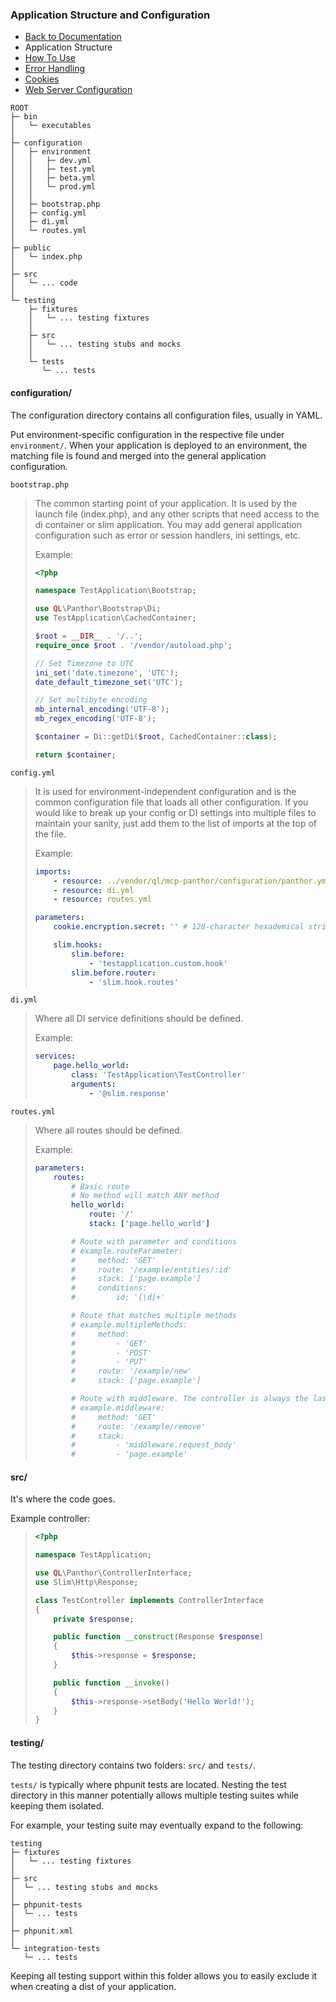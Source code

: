 ### Application Structure and Configuration

- [Back to Documentation](README.md)
- Application Structure
- [How To Use](USAGE.md)
- [Error Handling](ERRORS.md)
- [Cookies](COOKIES.md)
- [Web Server Configuration](SERVER.md)

```
ROOT
├─ bin
│   └─ executables
│
├─ configuration
│   ├─ environment
│   │   ├─ dev.yml
│   │   ├─ test.yml
│   │   ├─ beta.yml
│   │   └─ prod.yml
│   │
│   ├─ bootstrap.php
│   ├─ config.yml
│   ├─ di.yml
│   └─ routes.yml
│
├─ public
│   └─ index.php
│
├─ src
│   └─ ... code
│
└─ testing
    ├─ fixtures
    │   └─ ... testing fixtures
    │
    ├─ src
    │   └─ ... testing stubs and mocks
    │
    └─ tests
       └─ ... tests
```

#### configuration/

The configuration directory contains all configuration files, usually in YAML.

Put environment-specific configuration in the respective file under `environment/`. When your application is deployed
to an environment, the matching file is found and merged into the general application configuration.

`bootstrap.php`
> The common starting point of your application. It is used by the launch file (index.php), and any other scripts that
> need access to the di container or slim application. You may add general application configuration such as error or
> session handlers, ini settings, etc.
>
> Example:
> ```php
> <?php
>
> namespace TestApplication\Bootstrap;
>
> use QL\Panthor\Bootstrap\Di;
> use TestApplication\CachedContainer;
>
> $root = __DIR__ . '/..';
> require_once $root . '/vendor/autoload.php';
>
> // Set Timezone to UTC
> ini_set('date.timezone', 'UTC');
> date_default_timezone_set('UTC');
>
> // Set multibyte encoding
> mb_internal_encoding('UTF-8');
> mb_regex_encoding('UTF-8');
>
> $container = Di::getDi($root, CachedContainer::class);
>
> return $container;
> ```

`config.yml`
> It is used for environment-independent configuration and is the common configuration file that loads all other
> configuration. If you would like to break up your config or DI settings into multiple files to maintain your
> sanity, just add them to the list of imports at the top of the file.
>
> Example:
> ```yaml
> imports:
>     - resource: ../vendor/ql/mcp-panthor/configuration/panthor.yml
>     - resource: di.yml
>     - resource: routes.yml
>
> parameters:
>     cookie.encryption.secret: '' # 128-character hexademical string. Used for cookie encryption with libsodium.
>
>     slim.hooks:
>         slim.before:
>             - 'testapplication.custom.hook'
>         slim.before.router:
>             - 'slim.hook.routes'
> ```

`di.yml`
> Where all DI service definitions should be defined.
>
> Example:
> ```yaml
> services:
>     page.hello_world:
>         class: 'TestApplication\TestController'
>         arguments:
>             - '@slim.response'
> ```

`routes.yml`
> Where all routes should be defined.
>
> Example:
> ```yaml
> parameters:
>     routes:
>         # Basic route
>         # No method will match ANY method
>         hello_world:
>             route: '/'
>             stack: ['page.hello_world']
>
>         # Route with parameter and conditions
>         # example.routeParameter:
>         #     method: 'GET'
>         #     route: '/example/entities/:id'
>         #     stack: ['page.example']
>         #     conditions:
>         #         id: '[\d]+'
>
>         # Route that matches multiple methods
>         # example.multipleMethods:
>         #     method:
>         #         - 'GET'
>         #         - 'POST'
>         #         - 'PUT'
>         #     route: '/example/new'
>         #     stack: ['page.example']
>
>         # Route with middleware. The controller is always the last service.
>         # example.middleware:
>         #     method: 'GET'
>         #     route: '/example/remove'
>         #     stack:
>         #         - 'middleware.request_body'
>         #         - 'page.example'
> ```

#### src/

It's where the code goes.

Example controller:
> ```php
> <?php
>
> namespace TestApplication;
>
> use QL\Panthor\ControllerInterface;
> use Slim\Http\Response;
>
> class TestController implements ControllerInterface
> {
>     private $response;
>
>     public function __construct(Response $response)
>     {
>         $this->response = $response;
>     }
>
>     public function __invoke()
>     {
>         $this->response->setBody('Hello World!');
>     }
> }
> ```

#### testing/

The testing directory contains two folders:
`src/` and `tests/`.

`tests/` is typically where phpunit tests are located. Nesting the test directory in this manner
potentially allows multiple testing suites while keeping them isolated.

For example, your testing suite may eventually expand to the following:
```
testing
├─ fixtures
│   └─ ... testing fixtures
│
├─ src
│  └─ ... testing stubs and mocks
│
├─ phpunit-tests
│  └─ ... tests
│
├─ phpunit.xml
│
└─ integration-tests
   └─ ... tests
```

Keeping all testing support within this folder allows you to easily exclude it when creating a dist of your application.

